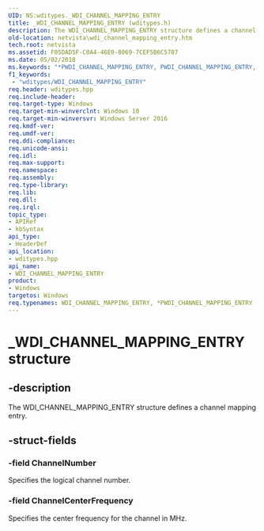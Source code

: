 ```yaml
---
UID: NS:wditypes._WDI_CHANNEL_MAPPING_ENTRY
title: _WDI_CHANNEL_MAPPING_ENTRY (wditypes.h)
description: The WDI_CHANNEL_MAPPING_ENTRY structure defines a channel mapping entry.
old-location: netvista\wdi_channel_mapping_entry.htm
tech.root: netvista
ms.assetid: F05DAD5F-C0A4-46E0-8069-7CEF5B6C5707
ms.date: 05/02/2018
ms.keywords: "*PWDI_CHANNEL_MAPPING_ENTRY, PWDI_CHANNEL_MAPPING_ENTRY, PWDI_CHANNEL_MAPPING_ENTRY structure pointer [Device and Driver Installation], WDI_CHANNEL_MAPPING_ENTRY, WDI_CHANNEL_MAPPING_ENTRY structure [Device and Driver Installation], _WDI_CHANNEL_MAPPING_ENTRY, netvista.wdi_channel_mapping_entry, netvista.wifi_channel_mapping_entry, wditypes/PWDI_CHANNEL_MAPPING_ENTRY, wditypes/WDI_CHANNEL_MAPPING_ENTRY"
f1_keywords:
 - "wditypes/WDI_CHANNEL_MAPPING_ENTRY"
req.header: wditypes.hpp
req.include-header: 
req.target-type: Windows
req.target-min-winverclnt: Windows 10
req.target-min-winversvr: Windows Server 2016
req.kmdf-ver: 
req.umdf-ver: 
req.ddi-compliance: 
req.unicode-ansi: 
req.idl: 
req.max-support: 
req.namespace: 
req.assembly: 
req.type-library: 
req.lib: 
req.dll: 
req.irql: 
topic_type:
- APIRef
- kbSyntax
api_type:
- HeaderDef
api_location:
- wditypes.hpp
api_name:
- WDI_CHANNEL_MAPPING_ENTRY
product:
- Windows
targetos: Windows
req.typenames: WDI_CHANNEL_MAPPING_ENTRY, *PWDI_CHANNEL_MAPPING_ENTRY
---
```


# _WDI_CHANNEL_MAPPING_ENTRY structure


## -description


The 
  WDI_CHANNEL_MAPPING_ENTRY structure defines a channel mapping entry.


## -struct-fields




### -field ChannelNumber

Specifies the logical channel number.


### -field ChannelCenterFrequency

Specifies the center frequency for the channel in MHz.


